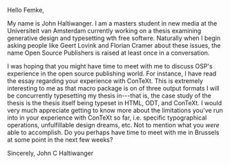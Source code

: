 Hello Femke,

My name is John Haltiwanger. I am a masters student in new media at the Universiteit van Amsterdam currently working on a thesis examining generative design and typesetting wth free softwre. Naturally when I begin asking people like Geert Lovink and Florian Cramer about these issues, the name Open Source Publishers is raised at least once in a conversation.

I was hoping that you might have time to meet with me to discuss OSP's experience in the open source publishing world. For instance, I have read the essay regarding your experience with ConTeXt. This is extremely interesting to me as that macro package is on of three output formats I will be concurrently typesetting my thesis in---that is, the case study of the thesis is the thesis itself being typeset in HTML, ODT, and ConTeXt. I would very much appreciate getting to know more about the limitations you've run into in your experience with ConTeXt so far, i.e. specific typographical operations, unfulfillable design dreams, etc. Not to mention what you _were_ able to accomplish. Do you perhaps have time to meet with me in Brussels at some point in the next few weeks?  

Sincerely,
John C Haltiwanger
